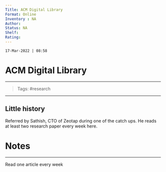 ```yaml
---
Title: ACM Digital Library
Format: Online
Inventory : NA
Author: 
Status: NA
Shelf: 
Rating:
---
```

`17-Mar-2022 | 08:58`

# ACM Digital Library
---

> Tags:  #research

---

## Little history

Referred by Sathish, CTO of Zeotap during one of the catch ups. He reads at least two research paper every week here.


# Notes 
---

Read one article every week